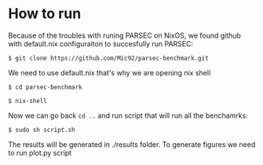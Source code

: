 # How to run

Because of the troubles with runing PARSEC on NixOS, we found github with default.nix configuraiton to succesfully run PARSEC:

```console
$ git clone https://github.com/Mic92/parsec-benchmark.git
```

We need to use default.nix that's why we are opening nix shell

```console
$ cd parsec-benchmark
```

```console
$ nix-shell
```

Now we can go back  ```cd ..``` and run script that will run all the benchamrks:

```console
$ sudo sh script.sh
```


The results will be generated in ./results folder. To generate figures we need to run plot.py script
